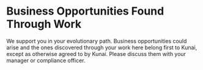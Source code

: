 # Business Opportunities Found Through Work
We support you in your evolutionary path. Business opportunities could arise and the ones discovered through your work here belong first to Kunai, except as otherwise agreed to by Kunai. Please discuss them with your manager or compliance officer.
